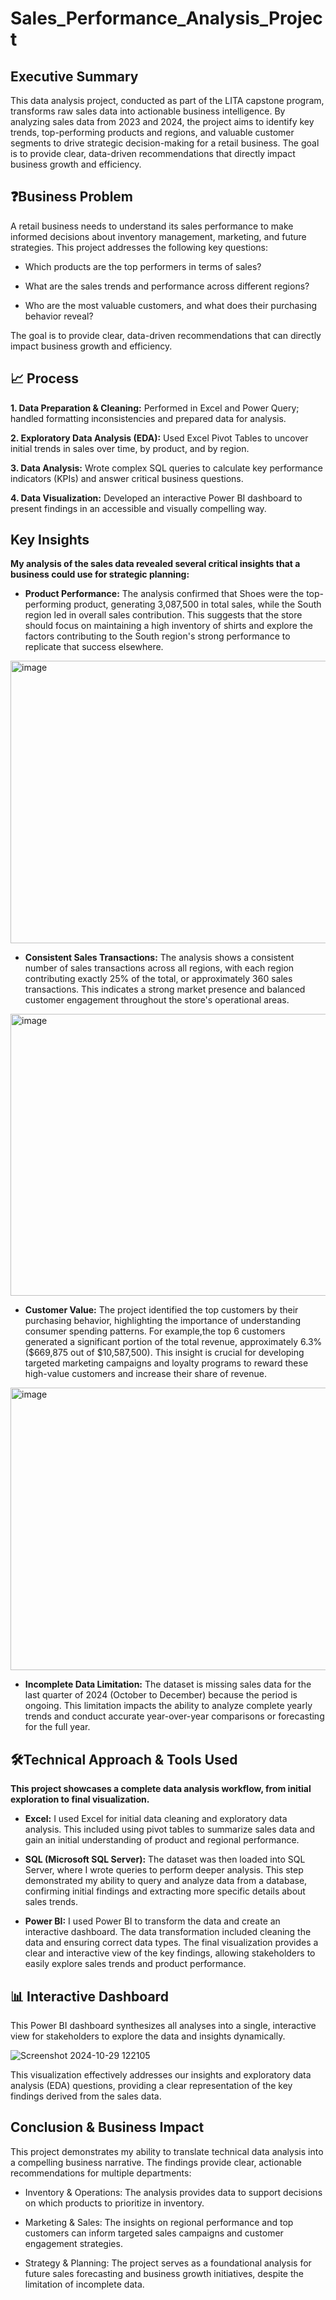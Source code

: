 # Sales_Performance_Analysis_Project


## Executive Summary
This data analysis project, conducted as part of the LITA capstone program, transforms raw sales data into actionable business intelligence. By analyzing sales data from 2023 and 2024, the project aims to identify key trends, top-performing products and regions, and valuable customer segments to drive strategic decision-making for a retail business. The goal is to provide clear, data-driven recommendations that directly impact business growth and efficiency.

## ❓Business Problem
A retail business needs to understand its sales performance to make informed decisions about inventory management, marketing, and future strategies. This project addresses the following key questions:

- Which products are the top performers in terms of sales?

- What are the sales trends and performance across different regions?

- Who are the most valuable customers, and what does their purchasing behavior reveal?

The goal is to provide clear, data-driven recommendations that can directly impact business growth and efficiency.

## 📈 Process
**1. Data Preparation & Cleaning:** Performed in Excel and Power Query; handled formatting inconsistencies and prepared data for analysis.

**2. Exploratory Data Analysis (EDA):** Used Excel Pivot Tables to uncover initial trends in sales over time, by product, and by region.

**3. Data Analysis:** Wrote complex SQL queries to calculate key performance indicators (KPIs) and answer critical business questions.

**4. Data Visualization:** Developed an interactive Power BI dashboard to present findings in an accessible and visually compelling way.


## Key Insights
**My analysis of the sales data revealed several critical insights that a business could use for strategic planning:**

- **Product Performance:** The analysis confirmed that Shoes were the top-performing product, generating 3,087,500 in total sales, while the South region led in overall sales contribution. This suggests that the store should focus on maintaining a high inventory of shirts and explore the factors contributing to the South region's strong performance to replicate that success elsewhere.

<img width="752" height="452" alt="image" src="https://github.com/user-attachments/assets/67c7070d-cf16-41f5-881c-a30e64a24f1e" />


- **Consistent Sales Transactions:** The analysis shows a consistent number of sales transactions across all regions, with each region contributing exactly 25% of the total, or approximately 360 sales transactions. This indicates a strong market presence and balanced customer engagement throughout the store's operational areas.

<img width="751" height="451" alt="image" src="https://github.com/user-attachments/assets/0666639f-b19b-428e-a3d2-386b028b6ec7" />


- **Customer Value:** The project identified the top customers by their purchasing behavior, highlighting the importance of understanding consumer spending patterns. For example,the top 6 customers generated a significant portion of the total revenue, approximately 6.3% ($669,875 out of $10,587,500). This insight is crucial for developing targeted marketing campaigns and loyalty programs to reward these high-value customers and increase their share of revenue.

<img width="752" height="452" alt="image" src="https://github.com/user-attachments/assets/40d9b45a-8bf5-445d-9036-65354914365b" />


- **Incomplete Data Limitation:** The dataset is missing sales data for the last quarter of 2024 (October to December) because the period is ongoing. This limitation impacts the ability to analyze complete yearly trends and conduct accurate year-over-year comparisons or forecasting for the full year.


## 🛠️Technical Approach & Tools Used
**This project showcases a complete data analysis workflow, from initial exploration to final visualization.**

- **Excel:** I used Excel for initial data cleaning and exploratory data analysis. This included using pivot tables to summarize sales data and gain an initial understanding of product and regional performance.

- **SQL (Microsoft SQL Server):** The dataset was then loaded into SQL Server, where I wrote queries to perform deeper analysis. This step demonstrated my ability to query and analyze data from a database, confirming initial findings and extracting more specific details about sales trends.

- **Power BI:** I used Power BI to transform the data and create an interactive dashboard. The data transformation included cleaning the data and ensuring correct data types. The final visualization provides a clear and interactive view of the key findings, allowing stakeholders to easily explore sales trends and product performance.



## 📊 Interactive Dashboard
This Power BI dashboard synthesizes all analyses into a single, interactive view for stakeholders to explore the data and insights dynamically.

![Screenshot 2024-10-29 122105](https://github.com/user-attachments/assets/39cd5998-19d4-41ed-aba9-b46060928543)


This visualization effectively addresses our insights and exploratory data analysis (EDA) questions, providing a clear representation of the key findings derived from the sales data.



## Conclusion & Business Impact
This project demonstrates my ability to translate technical data analysis into a compelling business narrative. The findings provide clear, actionable recommendations for multiple departments:

- Inventory & Operations: The analysis provides data to support decisions on which products to prioritize in inventory.

- Marketing & Sales: The insights on regional performance and top customers can inform targeted sales campaigns and customer engagement strategies.

- Strategy & Planning: The project serves as a foundational analysis for future sales forecasting and business growth initiatives, despite the limitation of incomplete data.
